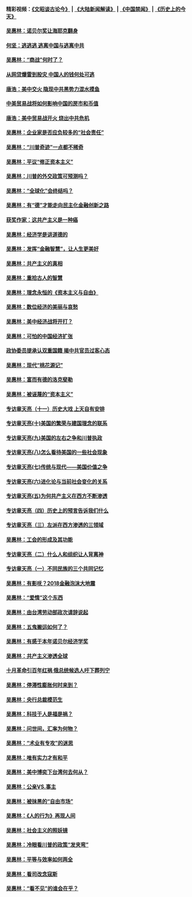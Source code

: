 #### 精彩视频：[《文昭谈古论今》](https://github.com/gfw-breaker/wenzhao/blob/master/README.md?t=12280931) | [《大陆新闻解读》](https://github.com/gfw-breaker/ntdtv-comedy/blob/master/README.md?t=12280931) | [《中国禁闻》](https://github.com/gfw-breaker/ntdtv-news/blob/master/README.md?t=12280931) | [《历史上的今天》](https://github.com/gfw-breaker/today-in-history/blob/master/README.md?t=12280931) 

#### [吴惠林：诺贝尔奖让海耶克翻身](../pages/nsc423/n10890049.md?t=12280931) 

#### [何坚：逃逃逃 逃离中国与逃离中共](../pages/nsc423/n10592891.md?t=12280931) 

#### [吴惠林：“商战”何时了？](../pages/nsc423/n10573558.md?t=12280931) 

#### [从网贷爆雷到股灾 中国人的钱何处可逃](../pages/nsc423/n10572800.md?t=12280931) 

#### [唐浩：美中交火 隐现中共黑势力混水摸鱼](../pages/nsc423/n10544040.md?t=12280931) 

#### [中美贸易战将如何影响中国的房市和币值](../pages/nsc423/n10543697.md?t=12280931) 

#### [唐浩：美中贸易战开火 烧出中共危机](../pages/nsc423/n10540126.md?t=12280931) 

#### [吴惠林：企业家是否应负较多的“社会责任”](../pages/nsc423/n10535022.md?t=12280931) 

#### [吴惠林：“川普奇迹”一点都不稀奇](../pages/nsc423/n10512808.md?t=12280931) 

#### [吴惠林：平议“修正资本主义”](../pages/nsc423/n10495724.md?t=12280931) 

#### [吴惠林：川普的外交政策可预测吗？](../pages/nsc423/n10462387.md?t=12280931) 

#### [吴惠林：“全球化”会终结吗？](../pages/nsc423/n10452838.md?t=12280931) 

#### [吴惠林：有“德”才能走向民主化金融创新之路](../pages/nsc423/n10432292.md?t=12280931) 

#### [获奖作家：这共产主义是一种癌](../pages/nsc423/n10431541.md?t=12280931) 

#### [吴惠林：经济学是讲道德的](../pages/nsc423/n10398014.md?t=12280931) 

#### [吴惠林：发挥“金融智慧”，让人生更美好](../pages/nsc423/n10375019.md?t=12280931) 

#### [吴惠林：共产主义的真相](../pages/nsc423/n10351394.md?t=12280931) 

#### [吴惠林：重拾古人的智慧](../pages/nsc423/n10337691.md?t=12280931) 

#### [吴惠林：理念永恒的《资本主义与自由》](../pages/nsc423/n10316274.md?t=12280931) 

#### [吴惠林：数位经济的美丽与哀愁](../pages/nsc423/n10292946.md?t=12280931) 

#### [吴惠林：美中经济战将开打？](../pages/nsc423/n10258825.md?t=12280931) 

#### [吴惠林：可怕的中国经济扩张](../pages/nsc423/n10219147.md?t=12280931) 

#### [政协委员提承认双重国籍 揭中共官员过客心态](../pages/nsc423/n10208809.md?t=12280931) 

#### [吴惠林：现代“桃花源记”](../pages/nsc423/n10185234.md?t=12280931) 

#### [吴惠林：富而有德的洛克斐勒](../pages/nsc423/n10142264.md?t=12280931) 

#### [吴惠林：被诬蔑的“资本主义”](../pages/nsc423/n10124816.md?t=12280931) 

#### [专访章天亮（十一）历史大戏 上天自有安排](../pages/nsc423/n10094905.md?t=12280931) 

#### [专访章天亮(十)美国的繁荣与建国理念的联系](../pages/nsc423/n10094899.md?t=12280931) 

#### [专访章天亮(九)美国的左右之争和川普执政](../pages/nsc423/n10094889.md?t=12280931) 

#### [专访章天亮(八)怎么看待美国的一些社会现象](../pages/nsc423/n10094857.md?t=12280931) 

#### [专访章天亮(七)传统与现代——美国价值之争](../pages/nsc423/n10093140.md?t=12280931) 

#### [专访章天亮(六)进化论与当前社会变化的关系](../pages/nsc423/n10092036.md?t=12280931) 

#### [专访章天亮(五)为何共产主义在西方不断渗透](../pages/nsc423/n10083620.md?t=12280931) 

#### [专访章天亮（四）历史上的预言告诉我们什么](../pages/nsc423/n10083606.md?t=12280931) 

#### [专访章天亮（三）左派在西方渗透的三领域](../pages/nsc423/n10081115.md?t=12280931) 

#### [吴惠林：工会的形成及其功能](../pages/nsc423/n10080633.md?t=12280931) 

#### [专访章天亮（二）什么人和组织让人背离神](../pages/nsc423/n10076637.md?t=12280931) 

#### [专访章天亮（一）不同民族的三个共同记忆](../pages/nsc423/n10074188.md?t=12280931) 

#### [吴惠林：有影呒？2018金融泡沫大地震](../pages/nsc423/n10040534.md?t=12280931) 

#### [吴惠林：“爱情”这个东西](../pages/nsc423/n10019423.md?t=12280931) 

#### [吴惠林：由台湾劳动部政次请辞说起](../pages/nsc423/n9979679.md?t=12280931) 

#### [吴惠林：五鬼搬运如何了？](../pages/nsc423/n9925338.md?t=12280931) 

#### [吴惠林：有感于本年诺贝尔经济学奖](../pages/nsc423/n9871883.md?t=12280931) 

#### [吴惠林：共产主义渗透全球](../pages/nsc423/n9812748.md?t=12280931) 

#### [十月革命引百年红祸 俄总统候选人吁下葬列宁](../pages/nsc423/n9810182.md?t=12280931) 

#### [吴惠林：停滞性膨胀何时来到？](../pages/nsc423/n9764136.md?t=12280931) 

#### [吴惠林：央行总裁模范生](../pages/nsc423/n9728134.md?t=12280931) 

#### [吴惠林：科技于人是福是祸？](../pages/nsc423/n9672982.md?t=12280931) 

#### [吴惠林：问世间，汇率为何物？](../pages/nsc423/n9621788.md?t=12280931) 

#### [吴惠林：“术业有专攻”的迷思](../pages/nsc423/n9580363.md?t=12280931) 

#### [吴惠林：唯有实力才有和平](../pages/nsc423/n9529599.md?t=12280931) 

#### [吴惠林：美中博奕下台湾何去何从？](../pages/nsc423/n9483598.md?t=12280931) 

#### [吴惠林：公亲VS.事主](../pages/nsc423/n9425637.md?t=12280931) 

#### [吴惠林：被抹黑的“自由市场”](../pages/nsc423/n9351545.md?t=12280931) 

#### [吴惠林：《人的行为》再现人间](../pages/nsc423/n9296339.md?t=12280931) 

#### [吴惠林：社会主义的照妖镜](../pages/nsc423/n9243460.md?t=12280931) 

#### [吴惠林：冷眼看川普的政策“发夹弯”](../pages/nsc423/n9120684.md?t=12280931) 

#### [吴惠林：平等与效率如何两全](../pages/nsc423/n9075430.md?t=12280931) 

#### [吴惠林：看司改念寇斯](../pages/nsc423/n9024915.md?t=12280931) 

#### [吴惠林：“看不见”的谁会在乎？](../pages/nsc423/n8977488.md?t=12280931) 

